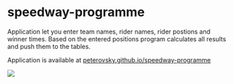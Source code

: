 # speedway-programme
Application let you enter team names, rider names, rider postions and winner times. Based on the entered positions program calculates all results and push them to the tables. 

Application is available at [peterovsky.github.io/speedway-programme](https://peterovsky.github.io/speedway-programme)

![](https://media.giphy.com/media/Wy73UZkkXBHU8FO6P7/giphy.gif)
